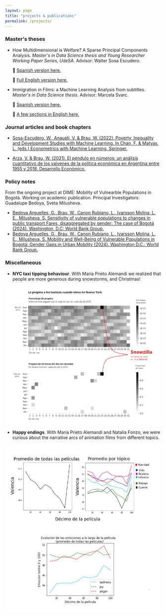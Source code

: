 ```yaml
---
layout: page
title: "projects & publications"
permalink: /projects/
---
```


### Master's theses

- How Multidimensional is Welfare? A Sparse Principal Components Analysis.  _Master's in Data Science thesis and Young Researcher Working Paper Series, UdeSA_. Advisor: Walter Sosa Escudero. 

  📄   [Spanish version here.](https://ideas.repec.org/p/sad/ypaper/5.html) 

  📄   [Full English version here.](/assets/pdf/BRAU_thesis_mae.pdf)



- Immigration in Films: a Machine Learning Analysis from subtitles. _Master's in Data Science thesis_. Advisor: Marcela Svarc. 

  📄  [Spanish version here.](https://repositorio.udesa.edu.ar/items/71f85ce1-b287-4618-8470-05c5bdaafa1f) 

  📄  [A few sections in English here.](/assets/pdf/BRAU_thesis_mcd-subset.pdf)



### Journal articles and book chapters

- [Sosa-Escudero, W., Anauati, V. & Brau, W. (2022). Poverty, Inequality and Development Studies with Machine Learning. In Chan, F. & Matyas, L. (eds.) Econometrics with Machine Learning, Springer.](https://link.springer.com/chapter/10.1007/978-3-031-15149-1_9)
 

- [Arza, V. & Brau, W. (2021). El péndulo en números: un análisis cuantitativo de los vaivenes de la política económica en Argentina entre 1955 y 2018. Desarrollo Económico.](https://revistas.ides.org.ar/desarrollo-economico/article/view/133)


### Policy notes

From the ongoing project at DIME: Mobility of Vulnearble Populations in Bogotá. Working on academic publication.
Principal Investigators: Guadalupe Bedoya, Sveta Milusheva.  

  * [Bedoya Arguelles, G., Brau, W., Canon Rubiano, L., Ivarsson Molina, L. E., Milusheva, S.
Sensitivity of vulnerable populations to changes in public transport Fares, disaggregated by
gender: The case of Bogotá (2024). Washington, D.C: World Bank Group.](https://documents.worldbank.org/pt/publication/documents-reports/documentdetail/099422408122455548/idu1ae87f69b1db9014a871820e1c9891bde71cc)
  * [Bedoya Arguelles, G., Brau, W., Canon Rubiano, L., Ivarsson Molina, L. E., Milusheva,
S. Mobility and Well-Being of Vulnerable Populations in Bogotá: Gender Gaps in Urban
Mobility (2024). Washington D.C.: World Bank Group.](https://documents.worldbank.org/en/publication/documents-reports/documentdetail/099414305012464541/idu16164da5313c7b148ac189691622a57a15891)



### Miscellaneous

- **NYC taxi tipping behaviour**. With María Prieto Alemandi we realized that people are more generous during snowstorms, and Christmas! 

<img src="/assets/img/snow.png" alt="snow" width="600">

- **Happy endings**. With María Prieto Alemandi and Natalia Fonzo, we were curious about the narrative arcs of animation films from different topics.


<img src="/assets/img/emotions_movies.png" alt="emotions" width="600">


